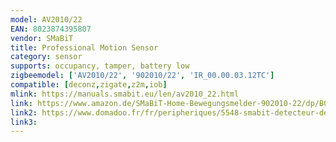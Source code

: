 ```yaml
---
model: AV2010/22
EAN: 8023874395807
vendor: SMaBiT
title: Professional Motion Sensor
category: sensor
supports: occupancy, tamper, battery low
zigbeemodel: ['AV2010/22', '902010/22', 'IR_00.00.03.12TC']
compatible: [deconz,zigate,z2m,iob]
mlink: https://manuals.smabit.eu/len/av2010_22.html
link: https://www.amazon.de/SMaBiT-Home-Bewegungsmelder-902010-22/dp/B00H3NJ20Q
link2: https://www.domadoo.fr/fr/peripheriques/5548-smabit-detecteur-de-mouvement-professionnel-zigbee-8023874395807.html
link3: 
---
```

